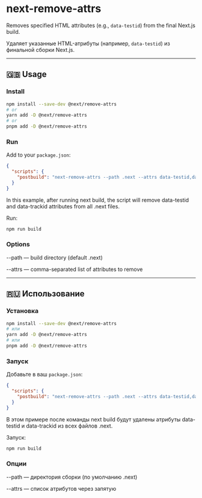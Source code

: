 # next-remove-attrs

Removes specified HTML attributes (e.g., `data-testid`) from the final Next.js build.

Удаляет указанные HTML-атрибуты (например, `data-testid`) из финальной сборки Next.js.

---

## 🇬🇧 Usage

### Install

```bash
npm install --save-dev @next/remove-attrs
# or
yarn add -D @next/remove-attrs
# or
pnpm add -D @next/remove-attrs
```

### Run

Add to your `package.json`:

```json
{
  "scripts": {
    "postbuild": "next-remove-attrs --path .next --attrs data-testid,data-trackid"
  }
}
```

In this example, after running next build, the script will remove data-testid and data-trackid attributes from all .next files.

Run:

```bash
npm run build
```

### Options

--path — build directory (default .next)

--attrs — comma-separated list of attributes to remove

---

## 🇷🇺 Использование

### Установка

```bash
npm install --save-dev @next/remove-attrs
# или
yarn add -D @next/remove-attrs
# или
pnpm add -D @next/remove-attrs
```

### Запуск

Добавьте в ваш `package.json`:

```json
{
  "scripts": {
    "postbuild": "next-remove-attrs --path .next --attrs data-testid,data-trackid"
  }
}
```

В этом примере после команды next build будут удалены атрибуты data-testid и data-trackid из всех файлов .next.

Запуск:

```bash
npm run build
```

### Опции

--path — директория сборки (по умолчанию .next)

--attrs — список атрибутов через запятую
